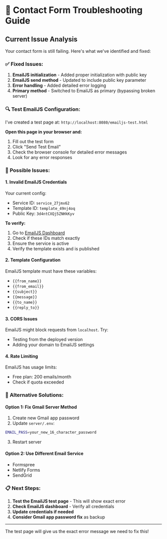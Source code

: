 # 🔧 Contact Form Troubleshooting Guide

## Current Issue Analysis

Your contact form is still failing. Here's what we've identified and fixed:

### ✅ **Fixed Issues:**
1. **EmailJS initialization** - Added proper initialization with public key
2. **EmailJS send method** - Updated to include public key parameter
3. **Error handling** - Added detailed error logging
4. **Primary method** - Switched to EmailJS as primary (bypassing broken server)

### 🔍 **Test EmailJS Configuration:**
I've created a test page at: `http://localhost:8080/emailjs-test.html`

**Open this page in your browser and:**
1. Fill out the test form
2. Click "Send Test Email"
3. Check the browser console for detailed error messages
4. Look for any error responses

### 🚨 **Possible Issues:**

#### 1. **Invalid EmailJS Credentials**
Your current config:
- Service ID: `service_27jmx62`
- Template ID: `template_49nj4oq`
- Public Key: `3d4ntCXQj5ZNHkKyv`

**To verify:**
1. Go to [EmailJS Dashboard](https://dashboard.emailjs.com/)
2. Check if these IDs match exactly
3. Ensure the service is active
4. Verify the template exists and is published

#### 2. **Template Configuration**
EmailJS template must have these variables:
- `{{from_name}}`
- `{{from_email}}`
- `{{subject}}`
- `{{message}}`
- `{{to_name}}`
- `{{reply_to}}`

#### 3. **CORS Issues**
EmailJS might block requests from `localhost`. Try:
- Testing from the deployed version
- Adding your domain to EmailJS settings

#### 4. **Rate Limiting**
EmailJS has usage limits:
- Free plan: 200 emails/month
- Check if quota exceeded

### 🔄 **Alternative Solutions:**

#### Option 1: Fix Gmail Server Method
1. Create new Gmail app password
2. Update `server/.env`:
```bash
EMAIL_PASS=your_new_16_character_password
```
3. Restart server

#### Option 2: Use Different Email Service
- Formspree
- Netlify Forms
- SendGrid

### 📋 **Next Steps:**
1. **Test the EmailJS test page** - This will show exact error
2. **Check EmailJS dashboard** - Verify all credentials
3. **Update credentials if needed**
4. **Consider Gmail app password fix** as backup

---
The test page will give us the exact error message we need to fix this!